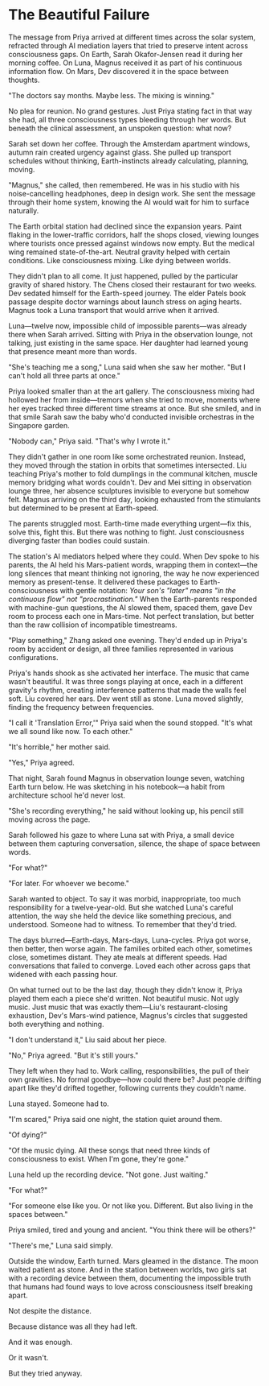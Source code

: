 # The Beautiful Failure

The message from Priya arrived at different times across the solar system, refracted through AI mediation layers that tried to preserve intent across consciousness gaps. On Earth, Sarah Okafor-Jensen read it during her morning coffee. On Luna, Magnus received it as part of his continuous information flow. On Mars, Dev discovered it in the space between thoughts.

"The doctors say months. Maybe less. The mixing is winning."

No plea for reunion. No grand gestures. Just Priya stating fact in that way she had, all three consciousness types bleeding through her words. But beneath the clinical assessment, an unspoken question: what now?

Sarah set down her coffee. Through the Amsterdam apartment windows, autumn rain created urgency against glass. She pulled up transport schedules without thinking, Earth-instincts already calculating, planning, moving.

"Magnus," she called, then remembered. He was in his studio with his noise-cancelling headphones, deep in design work. She sent the message through their home system, knowing the AI would wait for him to surface naturally.

The Earth orbital station had declined since the expansion years. Paint flaking in the lower-traffic corridors, half the shops closed, viewing lounges where tourists once pressed against windows now empty. But the medical wing remained state-of-the-art. Neutral gravity helped with certain conditions. Like consciousness mixing. Like dying between worlds.

They didn't plan to all come. It just happened, pulled by the particular gravity of shared history. The Chens closed their restaurant for two weeks. Dev sedated himself for the Earth-speed journey. The elder Patels book passage despite doctor warnings about launch stress on aging hearts. Magnus took a Luna transport that would arrive when it arrived.

Luna—twelve now, impossible child of impossible parents—was already there when Sarah arrived. Sitting with Priya in the observation lounge, not talking, just existing in the same space. Her daughter had learned young that presence meant more than words.

"She's teaching me a song," Luna said when she saw her mother. "But I can't hold all three parts at once."

Priya looked smaller than at the art gallery. The consciousness mixing had hollowed her from inside—tremors when she tried to move, moments where her eyes tracked three different time streams at once. But she smiled, and in that smile Sarah saw the baby who'd conducted invisible orchestras in the Singapore garden.

"Nobody can," Priya said. "That's why I wrote it."

They didn't gather in one room like some orchestrated reunion. Instead, they moved through the station in orbits that sometimes intersected. Liu teaching Priya's mother to fold dumplings in the communal kitchen, muscle memory bridging what words couldn't. Dev and Mei sitting in observation lounge three, her absence sculptures invisible to everyone but somehow felt. Magnus arriving on the third day, looking exhausted from the stimulants but determined to be present at Earth-speed.

The parents struggled most. Earth-time made everything urgent—fix this, solve this, fight this. But there was nothing to fight. Just consciousness diverging faster than bodies could sustain.

The station's AI mediators helped where they could. When Dev spoke to his parents, the AI held his Mars-patient words, wrapping them in context—the long silences that meant thinking not ignoring, the way he now experienced memory as present-tense. It delivered these packages to Earth-consciousness with gentle notation: *Your son's "later" means "in the continuous flow" not "procrastination."* When the Earth-parents responded with machine-gun questions, the AI slowed them, spaced them, gave Dev room to process each one in Mars-time. Not perfect translation, but better than the raw collision of incompatible timestreams.

"Play something," Zhang asked one evening. They'd ended up in Priya's room by accident or design, all three families represented in various configurations.

Priya's hands shook as she activated her interface. The music that came wasn't beautiful. It was three songs playing at once, each in a different gravity's rhythm, creating interference patterns that made the walls feel soft. Liu covered her ears. Dev went still as stone. Luna moved slightly, finding the frequency between frequencies.

"I call it 'Translation Error,'" Priya said when the sound stopped. "It's what we all sound like now. To each other."

"It's horrible," her mother said.

"Yes," Priya agreed.

That night, Sarah found Magnus in observation lounge seven, watching Earth turn below. He was sketching in his notebook—a habit from architecture school he'd never lost.

"She's recording everything," he said without looking up, his pencil still moving across the page.

Sarah followed his gaze to where Luna sat with Priya, a small device between them capturing conversation, silence, the shape of space between words.

"For what?"

"For later. For whoever we become."

Sarah wanted to object. To say it was morbid, inappropriate, too much responsibility for a twelve-year-old. But she watched Luna's careful attention, the way she held the device like something precious, and understood. Someone had to witness. To remember that they'd tried.

The days blurred—Earth-days, Mars-days, Luna-cycles. Priya got worse, then better, then worse again. The families orbited each other, sometimes close, sometimes distant. They ate meals at different speeds. Had conversations that failed to converge. Loved each other across gaps that widened with each passing hour.

On what turned out to be the last day, though they didn't know it, Priya played them each a piece she'd written. Not beautiful music. Not ugly music. Just music that was exactly them—Liu's restaurant-closing exhaustion, Dev's Mars-wind patience, Magnus's circles that suggested both everything and nothing.

"I don't understand it," Liu said about her piece.

"No," Priya agreed. "But it's still yours."

They left when they had to. Work calling, responsibilities, the pull of their own gravities. No formal goodbye—how could there be? Just people drifting apart like they'd drifted together, following currents they couldn't name.

Luna stayed. Someone had to.

"I'm scared," Priya said one night, the station quiet around them.

"Of dying?"

"Of the music dying. All these songs that need three kinds of consciousness to exist. When I'm gone, they're gone."

Luna held up the recording device. "Not gone. Just waiting."

"For what?"

"For someone else like you. Or not like you. Different. But also living in the spaces between."

Priya smiled, tired and young and ancient. "You think there will be others?"

"There's me," Luna said simply.

Outside the window, Earth turned. Mars gleamed in the distance. The moon waited patient as stone. And in the station between worlds, two girls sat with a recording device between them, documenting the impossible truth that humans had found ways to love across consciousness itself breaking apart.

Not despite the distance.

Because distance was all they had left.

And it was enough.

Or it wasn't.

But they tried anyway.